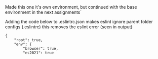 Made this one it's own environment, but continued with the base environment in the next assignments`

Adding the code below to .eslintrc.json makes eslint ignore parent folder configs (.eslintrc)
this removes the eslint error (seen in output)
```
{
    "root": true,
    "env": {
        "browser": true,
        "es2021": true
        
```